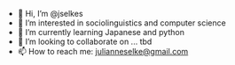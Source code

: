 - 👋 Hi, I’m @jselkes
- 👀 I’m interested in sociolinguistics and computer science
- 🌱 I’m currently learning Japanese and python
- 💞️ I’m looking to collaborate on ... tbd
- 📫 How to reach me: julianneselke@gmail.com

<!---
jselkes/jselkes is a ✨ special ✨ repository because its `README.md` (this file) appears on your GitHub profile.
You can click the Preview link to take a look at your changes.
--->
